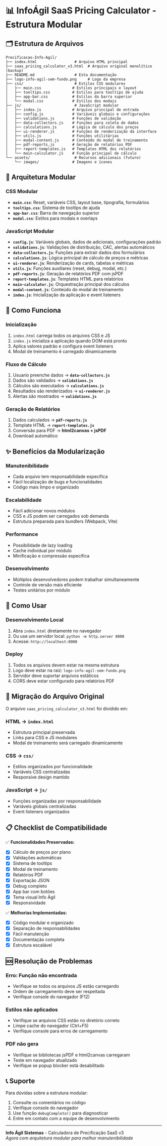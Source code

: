# 📊 InfoÁgil SaaS Pricing Calculator - Estrutura Modular

## 🗂️ Estrutura de Arquivos

```
Precificacao-Info-Agil/
├── index.html                 # Arquivo HTML principal
├── saas_pricing_calculator_v3.html  # Arquivo original monolítico (backup)
├── README.md                  # Esta documentação
├── logo-info-agil-sem-fundo.png     # Logo da empresa
├── css/                       # Estilos CSS modulares
│   ├── main.css              # Estilos principais e layout
│   ├── tooltips.css          # Estilos para tooltips de ajuda
│   ├── app-bar.css           # Estilos da barra superior
│   └── modal.css             # Estilos dos modais
├── js/                        # JavaScript modular
│   ├── index.js              # Arquivo principal de entrada
│   ├── config.js             # Variáveis globais e configurações
│   ├── validations.js        # Funções de validação
│   ├── data-collectors.js    # Funções para coleta de dados
│   ├── calculations.js       # Lógica de cálculo dos preços
│   ├── ui-renderer.js        # Funções de renderização da interface
│   ├── utils.js              # Funções utilitárias
│   ├── modal-content.js      # Conteúdo do modal de treinamento
│   ├── pdf-reports.js        # Geração de relatórios PDF
│   ├── report-templates.js   # Templates HTML dos relatórios
│   └── main-calculator.js    # Função principal de cálculo
└── assets/                    # Recursos adicionais (futuro)
    └── images/               # Imagens e ícones
```

## 🎯 Arquitetura Modular

### **CSS Modular**
- **`main.css`**: Reset, variáveis CSS, layout base, tipografia, formulários
- **`tooltips.css`**: Sistema de tooltips de ajuda
- **`app-bar.css`**: Barra de navegação superior
- **`modal.css`**: Estilos para modais e overlays

### **JavaScript Modular**
- **`config.js`**: Variáveis globais, dados de adicionais, configurações padrão
- **`validations.js`**: Validações de distribuição, CAC, alertas automáticos
- **`data-collectors.js`**: Funções para extrair dados dos formulários
- **`calculations.js`**: Lógica principal de cálculo de preços e métricas
- **`ui-renderer.js`**: Renderização de cards, tabelas e métricas
- **`utils.js`**: Funções auxiliares (reset, debug, modal, etc.)
- **`pdf-reports.js`**: Geração de relatórios PDF com jsPDF
- **`report-templates.js`**: Templates HTML para relatórios
- **`main-calculator.js`**: Orquestração principal dos cálculos
- **`modal-content.js`**: Conteúdo do modal de treinamento
- **`index.js`**: Inicialização da aplicação e event listeners

## 🔧 Como Funciona

### **Inicialização**
1. `index.html` carrega todos os arquivos CSS e JS
2. `index.js` inicializa a aplicação quando DOM está pronto
3. Aplica valores padrão e configura event listeners
4. Modal de treinamento é carregado dinamicamente

### **Fluxo de Cálculo**
1. Usuario preenche dados → **`data-collectors.js`**
2. Dados são validados → **`validations.js`**
3. Cálculos são executados → **`calculations.js`**
4. Resultados são renderizados → **`ui-renderer.js`**
5. Alertas são mostrados → **`validations.js`**

### **Geração de Relatórios**
1. Dados calculados → **`pdf-reports.js`**
2. Template HTML → **`report-templates.js`**
3. Conversão para PDF → **html2canvas + jsPDF**
4. Download automático

## ✨ Benefícios da Modularização

### **Manutenibilidade**
- Cada arquivo tem responsabilidade específica
- Fácil localização de bugs e funcionalidades
- Código mais limpo e organizado

### **Escalabilidade**
- Fácil adicionar novos módulos
- CSS e JS podem ser carregados sob demanda
- Estrutura preparada para bundlers (Webpack, Vite)

### **Performance**
- Possibilidade de lazy loading
- Cache individual por módulo
- Minificação e compressão específica

### **Desenvolvimento**
- Múltiplos desenvolvedores podem trabalhar simultaneamente
- Controle de versão mais eficiente
- Testes unitários por módulo

## 🚀 Como Usar

### **Desenvolvimento Local**
1. Abra `index.html` diretamente no navegador
2. Ou use um servidor local: `python -m http.server 8000`
3. Acesse: `http://localhost:8000`

### **Deploy**
1. Todos os arquivos devem estar na mesma estrutura
2. Logo deve estar na raiz: `logo-info-agil-sem-fundo.png`
3. Servidor deve suportar arquivos estáticos
4. CORS deve estar configurado para relatórios PDF

## 🔄 Migração do Arquivo Original

O arquivo `saas_pricing_calculator_v3.html` foi dividido em:

### **HTML** → `index.html`
- Estrutura principal preservada
- Links para CSS e JS modulares
- Modal de treinamento será carregado dinamicamente

### **CSS** → `css/`
- Estilos organizados por funcionalidade
- Variáveis CSS centralizadas
- Responsive design mantido

### **JavaScript** → `js/`
- Funções organizadas por responsabilidade
- Variáveis globais centralizadas
- Event listeners organizados

## 📋 Checklist de Compatibilidade

✅ **Funcionalidades Preservadas:**
- [x] Cálculo de preços por plano
- [x] Validações automáticas
- [x] Sistema de tooltips
- [x] Modal de treinamento
- [x] Relatórios PDF
- [x] Exportação JSON
- [x] Debug completo
- [x] App bar com botões
- [x] Tema visual Info Ágil
- [x] Responsividade

✅ **Melhorias Implementadas:**
- [x] Código modular e organizado
- [x] Separação de responsabilidades
- [x] Fácil manutenção
- [x] Documentação completa
- [x] Estrutura escalável

## 🆘 Resolução de Problemas

### **Erro: Função não encontrada**
- Verifique se todos os arquivos JS estão carregando
- Ordem de carregamento deve ser respeitada
- Verifique console do navegador (F12)

### **Estilos não aplicados**
- Verifique se arquivos CSS estão no diretório correto
- Limpe cache do navegador (Ctrl+F5)
- Verifique console para erros de carregamento

### **PDF não gera**
- Verifique se bibliotecas jsPDF e html2canvas carregaram
- Teste em navegador atualizado
- Verifique se popup blocker está desabilitado

## 📞 Suporte

Para dúvidas sobre a estrutura modular:
1. Consulte os comentários no código
2. Verifique console do navegador
3. Use função `debugCompleto()` para diagnosticar
4. Entre em contato com a equipe de desenvolvimento

---

**Info Ágil Sistemas** - Calculadora de Precificação SaaS v3  
*Agora com arquitetura modular para melhor manutenibilidade*
